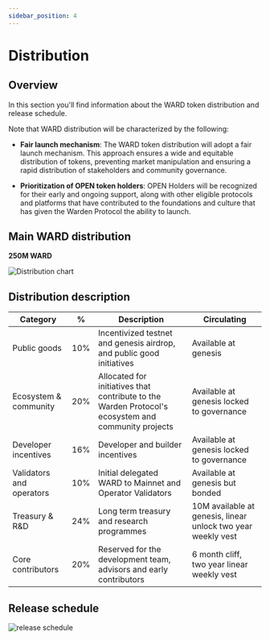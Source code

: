 ```yaml
---
sidebar_position: 4
---
```


# Distribution

## Overview

In this section you'll find information about the WARD token distribution and release schedule.

Note that WARD distribution will be characterized by the following:

- **Fair launch mechanism**: The WARD token distribution will adopt a fair launch mechanism. This approach ensures a wide and equitable distribution of tokens, preventing market manipulation and ensuring a rapid distribution of stakeholders and community governance.
  
- **Prioritization of OPEN token holders**: OPEN Holders will be recognized for their early and ongoing support, along with other eligible protocols and platforms that have contributed to the foundations and culture that has given the Warden Protocol the ability to launch.

## Main WARD distribution

**250M WARD**

![Distribution chart](https://i.ibb.co/3CFddV3/distribution.png)

## Distribution description

|Category|% | Description |Circulating|
|--|--|--|--|
| Public goods | 10% | Incentivized testnet and genesis airdrop, and public good initiatives |Available at genesis
|Ecosystem & community | 20%| Allocated for initiatives that contribute to the Warden Protocol's ecosystem and community projects|Available at genesis locked to governance
| Developer incentives|16%|Developer and builder incentives  | Available at genesis locked to governance
| Validators and operators |10%| Initial delegated WARD to Mainnet and Operator Validators |Available at genesis but bonded
| Treasury & R&D | 24% |Long term treasury and research programmes | 10M available at genesis, linear unlock two year weekly vest
| Core contributors | 20% | Reserved for the development team, advisors and early contributors | 6 month cliff, two year linear weekly vest

## Release schedule

![release schedule](https://i.ibb.co/RpSRCQ2/release.png)
